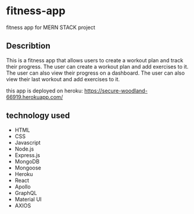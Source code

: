 # fitness-app
fitness app for MERN STACK project


## Describtion

This is a fitness app that allows users to create a workout plan and track their progress. The user can create a workout plan and add exercises to it. The user can also view their progress on a dashboard. The user can also view their last workout and add exercises to it.

this app is deployed on heroku: https://secure-woodland-66919.herokuapp.com/


## technology used

* HTML
* CSS
* Javascript
* Node.js
* Express.js
* MongoDB
* Mongoose
* Heroku
* React
* Apollo
* GraphQL
* Material UI
* AXIOS

##





